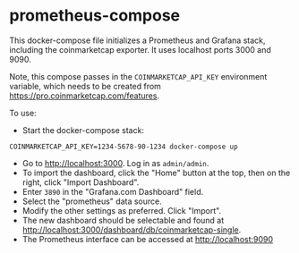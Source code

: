 # prometheus-compose

This docker-compose file initializes a Prometheus and Grafana stack, including the coinmarketcap exporter. It uses localhost ports 3000 and 9090.

Note, this compose passes in the `COINMARKETCAP_API_KEY` environment variable, which needs to be created from <https://pro.coinmarketcap.com/features>.

To use:

- Start the docker-compose stack:

```
COINMARKETCAP_API_KEY=1234-5678-90-1234 docker-compose up
```

- Go to <http://localhost:3000>.  Log in as `admin/admin`. 
- To import the dashboard, click the "Home" button at the top, then on the right, click "Import Dashboard".
- Enter `3890` in the "Grafana.com Dashboard" field.
- Select the "prometheus" data source.
- Modify the other settings as preferred. Click "Import".
- The new dashboard should be selectable and found at <http://localhost:3000/dashboard/db/coinmarketcap-single>.
- The Prometheus interface can be accessed at <http://localhost:9090>
